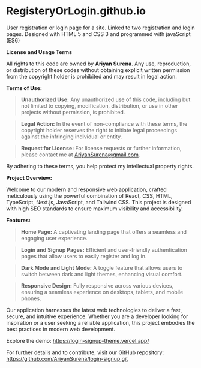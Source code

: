 # RegisteryOrLogin.github.io
User registration or login page for a site. Linked to two registration and login pages. Designed with HTML 5 and CSS 3 and programmed with javaScript (ES6)

**License and Usage Terms**
  
All rights to this code are owned by **Ariyan Surena**. Any use, reproduction, or distribution of these codes without obtaining explicit written permission from the copyright holder is prohibited and may result in legal action.

**Terms of Use:**
> **Unauthorized Use:** Any unauthorized use of this code, including but not limited to copying, modification, distribution, or use in other projects without permission, is prohibited.

> **Legal Action:** In the event of non-compliance with these terms, the copyright holder reserves the right to initiate legal proceedings against the infringing individual or entity.

> **Request for License:** For license requests or further information, please contact me at AriyanSurena@gmail.com.

By adhering to these terms, you help protect my intellectual property rights.


**Project Overview:**

Welcome to our modern and responsive web application, crafted meticulously using the powerful combination of React, CSS, HTML, TypeScript, Next.js, JavaScript, and Tailwind CSS. This project is designed with high SEO standards to ensure maximum visibility and accessibility.

**Features:**

> **Home Page:** A captivating landing page that offers a seamless and engaging user experience.

> **Login and Signup Pages:** Efficient and user-friendly authentication pages that allow users to easily register and log in.

> **Dark Mode and Light Mode:** A toggle feature that allows users to switch between dark and light themes, enhancing visual comfort.

> **Responsive Design:** Fully responsive across various devices, ensuring a seamless experience on desktops, tablets, and mobile phones.

Our application harnesses the latest web technologies to deliver a fast, secure, and intuitive experience. Whether you are a developer looking for inspiration or a user seeking a reliable application, this project embodies the best practices in modern web development.

Explore the demo: https://login-signup-theme.vercel.app/

For further details and to contribute, visit our GitHub repository: https://github.com/AriyanSurena/login-signup.git
